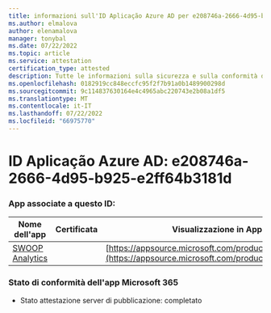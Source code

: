 ```yaml
---
title: informazioni sull'ID Aplicação Azure AD per e208746a-2666-4d95-b925-e2ff64b3181d
ms.author: elmalova
author: elenamalova
manager: tonybal
ms.date: 07/22/2022
ms.topic: article
ms.service: attestation
certification_type: attested
description: Tutte le informazioni sulla sicurezza e sulla conformità disponibili per e208746a-2666-4d95-b925-e2ff64b3181d.
ms.openlocfilehash: 0182919cc848eccfc95f2f7b91a0b1489900298d
ms.sourcegitcommit: 9c114837630164e4c4965abc220743e2b08a1df5
ms.translationtype: MT
ms.contentlocale: it-IT
ms.lasthandoff: 07/22/2022
ms.locfileid: "66975770"
---
```

# <a name="azure-app-id-e208746a-2666-4d95-b925-e2ff64b3181d"></a>ID Aplicação Azure AD: e208746a-2666-4d95-b925-e2ff64b3181d


### <a name="apps-associated-with-this-id"></a>App associate a questo ID:
| **Nome dell'app** | **Certificata** | **Visualizzazione in AppSource** |
|--------------|---------------|-----------------------|
| [SWOOP Analytics](../forward/WA200000877.md) |  | [https://appsource.microsoft.com/product/office/WA200000877](https://appsource.microsoft.com/product/office/WA200000877) |

### <a name="microsoft-365-app-compliance-status"></a>Stato di conformità dell'app Microsoft 365
- Stato attestazione server di pubblicazione: completato
